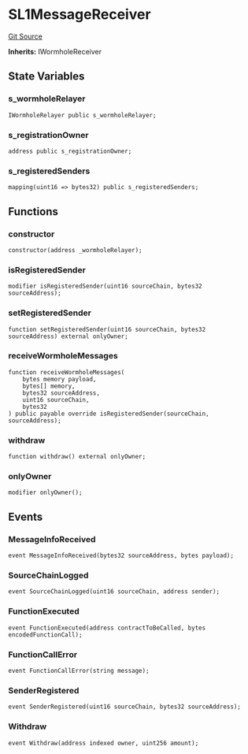# SL1MessageReceiver
[Git Source](https://github.com-smastropiero/SherryLabs/sherry-contracts/blob/390adef083cf3e2fd6de18cb4a729a02cfd3c226/contracts/wormhole/SL1MessageReceiver.sol)

**Inherits:**
IWormholeReceiver


## State Variables
### s_wormholeRelayer

```solidity
IWormholeRelayer public s_wormholeRelayer;
```


### s_registrationOwner

```solidity
address public s_registrationOwner;
```


### s_registeredSenders

```solidity
mapping(uint16 => bytes32) public s_registeredSenders;
```


## Functions
### constructor


```solidity
constructor(address _wormholeRelayer);
```

### isRegisteredSender


```solidity
modifier isRegisteredSender(uint16 sourceChain, bytes32 sourceAddress);
```

### setRegisteredSender


```solidity
function setRegisteredSender(uint16 sourceChain, bytes32 sourceAddress) external onlyOwner;
```

### receiveWormholeMessages


```solidity
function receiveWormholeMessages(
    bytes memory payload,
    bytes[] memory,
    bytes32 sourceAddress,
    uint16 sourceChain,
    bytes32
) public payable override isRegisteredSender(sourceChain, sourceAddress);
```

### withdraw


```solidity
function withdraw() external onlyOwner;
```

### onlyOwner


```solidity
modifier onlyOwner();
```

## Events
### MessageInfoReceived

```solidity
event MessageInfoReceived(bytes32 sourceAddress, bytes payload);
```

### SourceChainLogged

```solidity
event SourceChainLogged(uint16 sourceChain, address sender);
```

### FunctionExecuted

```solidity
event FunctionExecuted(address contractToBeCalled, bytes encodedFunctionCall);
```

### FunctionCallError

```solidity
event FunctionCallError(string message);
```

### SenderRegistered

```solidity
event SenderRegistered(uint16 sourceChain, bytes32 sourceAddress);
```

### Withdraw

```solidity
event Withdraw(address indexed owner, uint256 amount);
```

